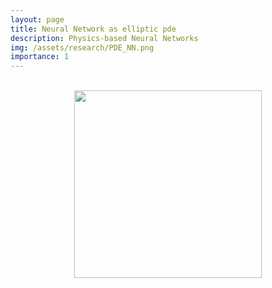 ```yaml
---
layout: page
title: Neural Network as elliptic pde
description: Physics-based Neural Networks
img: /assets/research/PDE_NN.png
importance: 1
---
```


<br>
<div class="row mt-3" style="text-align:center;">
    <div class="col-sm mt-3 mt-md-0">
        <img class="img-fluid rounded z-depth-1" width="300" src="{{ site.baseurl }}/assets/research/PDE_NN.png">
    </div>
</div>
<br>

